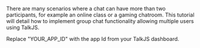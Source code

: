 There are many scenarios where a chat  can have more than two participants, for example an online class or a gaming chatroom. This tutorial will detail how to implement group chat  functionality allowing multiple users using TalkJS.

Replace "YOUR_APP_ID" with the app Id from your TalkJS dashboard.